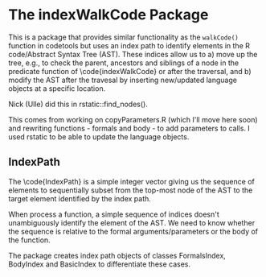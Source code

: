# The indexWalkCode Package

This is a package that provides similar functionality as the `walkCode()` function in codetools
but uses an index path to identify elements in the R code/Abstract Syntax Tree (AST).
These indices allow us to
a) move up the tree, e.g., to check the parent, ancestors and siblings of a node in the predicate
  function of \code{indexWalkCode} or after the traversal, and
b) modify the AST after the travesal by inserting new/updated language objects at a specific location.

Nick (Ulle) did this in rstatic::find_nodes().

This comes from working on copyParameters.R (which I'll move here soon) and rewriting
functions - formals and body - to add parameters to calls.  I used rstatic to be able to
update the language objects. 


## IndexPath

The \code{IndexPath} is a simple integer vector giving us the sequence
of elements to sequentially subset from the top-most node of the AST
to the target element identified by the index path.

When process a function, a simple sequence of indices doesn't unambiguously 
identify the element of the AST. We need to know whether the sequence is
relative to the formal arguments/parameters or the body of the function.

The package creates index path objects of classes FormalsIndex, BodyIndex and BasicIndex to
differentiate these cases.
